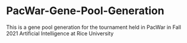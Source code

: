 # PacWar-Gene-Pool-Generation
This is a gene pool generation for the tournament held in PacWar in Fall 2021 Artificial Intelligence at Rice University 
